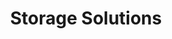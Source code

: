 ---
title: "Storage Solutions"
url: /peoria/storage-solutions-west-bell-road/
shop: storage rental
---